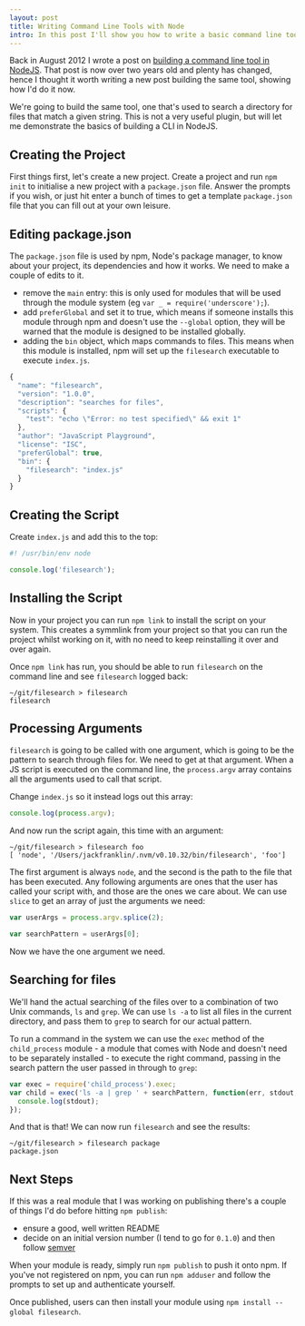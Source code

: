 ```yaml
---
layout: post
title: Writing Command Line Tools with Node
intro: In this post I'll show you how to write a basic command line tool using Node.js
---
```


Back in August 2012 I wrote a post on [building a command line tool in NodeJS](/blog/2012/08/writing-a-command-line-node-tool/). That post is now over two years old and plenty has changed, hence I thought it worth writing a new post building the same tool, showing how I'd do it now.

We're going to build the same tool, one that's used to search a directory for files that match a given string. This is not a very useful plugin, but will let me demonstrate the basics of building a CLI in NodeJS.

## Creating the Project

First things first, let's create a new project. Create a project and run `npm init` to initialise a new project with a `package.json` file. Answer the prompts if you wish, or just hit enter a bunch of times to get a template `package.json` file that you can fill out at your own leisure.

## Editing package.json

The `package.json` file is used by npm, Node's package manager, to know about your project, its dependencies and how it works. We need to make a couple of edits to it.

- remove the `main` entry: this is only used for modules that will be used through the module system (eg `var _ = require('underscore');`).
- add `preferGlobal` and set it to true, which means if someone installs this module through npm and doesn't use the `--global` option, they will be warned that the module is designed to be installed globally.
- adding the `bin` object, which maps commands to files. This means when this module is installed, npm will set up the `filesearch` executable to execute `index.js`.

```javascript
{
  "name": "filesearch",
  "version": "1.0.0",
  "description": "searches for files",
  "scripts": {
    "test": "echo \"Error: no test specified\" && exit 1"
  },
  "author": "JavaScript Playground",
  "license": "ISC",
  "preferGlobal": true,
  "bin": {
    "filesearch": "index.js"
  }
}
```

## Creating the Script

Create `index.js` and add this to the top:

```js
#! /usr/bin/env node

console.log('filesearch');
```

## Installing the Script

Now in your project you can run `npm link` to install the script on your system. This creates a symmlink from your project so that you can run the project whilst working on it, with no need to keep reinstalling it over and over again.

Once `npm link` has run, you should be able to run `filesearch` on the command line and see `filesearch` logged back:

```
~/git/filesearch > filesearch
filesearch
```

## Processing Arguments

`filesearch` is going to be called with one argument, which is going to be the pattern to search through files for. We need to get at that argument. When a JS script is executed on the command line, the `process.argv` array contains all the arguments used to call that script.

Change `index.js` so it instead logs out this array:

```js
console.log(process.argv);
```

And now run the script again, this time with an argument:

```
~/git/filesearch > filesearch foo
[ 'node', '/Users/jackfranklin/.nvm/v0.10.32/bin/filesearch', 'foo']
```

The first argument is always `node`, and the second is the path to the file that has been executed. Any following arguments are ones that the user has called your script with, and those are the ones we care about. We can use `slice` to get an array of just the arguments we need:


```javascript
var userArgs = process.argv.splice(2);

var searchPattern = userArgs[0];
```

Now we have the one argument we need.

## Searching for files

We'll hand the actual searching of the files over to a combination of two Unix commands, `ls` and `grep`. We can use `ls -a` to list all files in the current directory, and pass them to `grep` to search for our actual pattern.

To run a command in the system we can use the `exec` method of the `child_process` module - a module that comes with Node and doesn't need to be separately installed - to execute the right command, passing in the search pattern the user passed in through to `grep`:

```javascript
var exec = require('child_process').exec;
var child = exec('ls -a | grep ' + searchPattern, function(err, stdout, stderr) {
  console.log(stdout);
});
```

And that is that! We can now run `filesearch` and see the results:

```
~/git/filesearch > filesearch package
package.json
```

## Next Steps

If this was a real module that I was working on publishing there's a couple of things I'd do before hitting `npm publish`:

- ensure a good, well written README
- decide on an initial version number (I tend to go for `0.1.0`) and then follow [semver](http://semver.org/)

When your module is ready, simply run `npm publish` to push it onto npm. If you've not registered on npm, you can run `npm adduser` and follow the prompts to set up and authenticate yourself.

Once published, users can then install your module using `npm install --global filesearch`.
